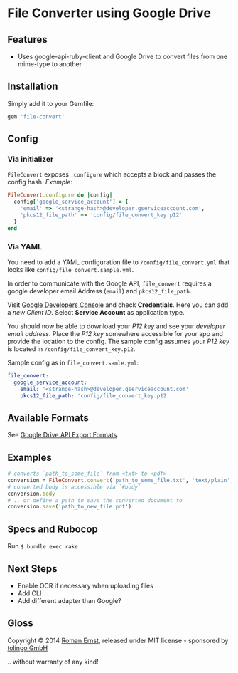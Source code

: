# File Converter using Google Drive

## Features

* Uses google-api-ruby-client and Google Drive to convert files from one mime-type to another

## Installation

Simply add it to your Gemfile:

```ruby
gem 'file-convert'
```

## Config

### Via initializer

`FileConvert` exposes `.configure` which accepts a block and passes the config hash.
*Example*:

```ruby
FileConvert.configure do |config|
  config['google_service_account'] = {
    'email' => '<strange-hash>@developer.gserviceaccount.com',
    'pkcs12_file_path' => 'config/file_convert_key.p12'
  }
end
```

### Via YAML

You need to add a YAML configuration file to `/config/file_convert.yml` that looks like `config/file_convert.sample.yml`.

In order to communicate with the Google API, `file_convert` requires a google developer email Address (`email`) and `pkcs12_file_path`.

Visit [Google Developers Console](console.developers.google.com) and check **Credentials**.
Here you can add a *new Client ID*. Select **Service Account** as application type.

You should now be able to download your *P12 key* and see your *developer email address*.
Place the *P12 key* somewhere accessible for your app and provide the location to the config. The sample config assumes your *P12 key* is located in `/config/file_convert_key.p12`.

Sample config as in `file_convert.samle.yml`:
```yaml
file_convert:
  google_service_account:
    email: '<strange-hash>@developer.gserviceaccount.com'
    pkcs12_file_path: 'config/file_convert_key.p12'
```

## Available Formats

See [Google Drive API Export Formats](https://developers.google.com/drive/web/integrate-open#open_and_convert_google_docs_in_your_app).

## Examples

```ruby
# converts `path_to_some_file` from <txt> to <pdf>
conversion = FileConvert.convert('path_to_some_file.txt', 'text/plain', 'application/pdf')
# converted body is accessible via `#body`
conversion.body
# .. or define a path to save the converted document to
conversion.save('path_to_new_file.pdf')
```

## Specs and Rubocop

Run `$ bundle exec rake`

## Next Steps

* Enable OCR if necessary when uploading files
* Add CLI
* Add different adapter than Google?

## Gloss

Copyright © 2014 [Roman Ernst](http://farbenmeer.net), released under MIT license - sponsored by [tolingo GmbH](http://tolingo.com)

.. without warranty of any kind!
